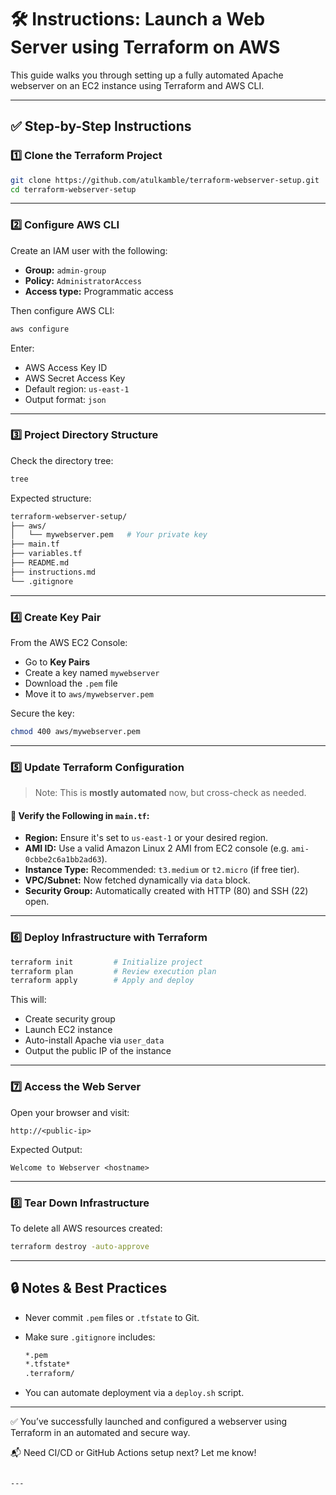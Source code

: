 # 🛠️ Instructions: Launch a Web Server using Terraform on AWS

This guide walks you through setting up a fully automated Apache webserver on an EC2 instance using Terraform and AWS CLI.

---

## ✅ Step-by-Step Instructions

### 1️⃣ Clone the Terraform Project

```bash
git clone https://github.com/atulkamble/terraform-webserver-setup.git
cd terraform-webserver-setup
````

---

### 2️⃣ Configure AWS CLI

Create an IAM user with the following:

* **Group:** `admin-group`
* **Policy:** `AdministratorAccess`
* **Access type:** Programmatic access

Then configure AWS CLI:

```bash
aws configure
```

Enter:

* AWS Access Key ID
* AWS Secret Access Key
* Default region: `us-east-1`
* Output format: `json`

---

### 3️⃣ Project Directory Structure

Check the directory tree:

```bash
tree
```

Expected structure:

```bash
terraform-webserver-setup/
├── aws/
│   └── mywebserver.pem   # Your private key
├── main.tf
├── variables.tf
├── README.md
├── instructions.md
└── .gitignore
```

---

### 4️⃣ Create Key Pair

From the AWS EC2 Console:

* Go to **Key Pairs**
* Create a key named `mywebserver`
* Download the `.pem` file
* Move it to `aws/mywebserver.pem`

Secure the key:

```bash
chmod 400 aws/mywebserver.pem
```

---

### 5️⃣ Update Terraform Configuration

> Note: This is **mostly automated** now, but cross-check as needed.

#### 🔁 Verify the Following in `main.tf`:

* **Region:** Ensure it's set to `us-east-1` or your desired region.
* **AMI ID:** Use a valid Amazon Linux 2 AMI from EC2 console (e.g. `ami-0cbbe2c6a1bb2ad63`).
* **Instance Type:** Recommended: `t3.medium` or `t2.micro` (if free tier).
* **VPC/Subnet:** Now fetched dynamically via `data` block.
* **Security Group:** Automatically created with HTTP (80) and SSH (22) open.

---

### 6️⃣ Deploy Infrastructure with Terraform

```bash
terraform init         # Initialize project
terraform plan         # Review execution plan
terraform apply        # Apply and deploy
```

This will:

* Create security group
* Launch EC2 instance
* Auto-install Apache via `user_data`
* Output the public IP of the instance

---

### 7️⃣ Access the Web Server

Open your browser and visit:

```
http://<public-ip>
```

Expected Output:

```
Welcome to Webserver <hostname>
```

---

### 8️⃣ Tear Down Infrastructure

To delete all AWS resources created:

```bash
terraform destroy -auto-approve
```

---

## 🔒 Notes & Best Practices

* Never commit `.pem` files or `.tfstate` to Git.
* Make sure `.gitignore` includes:

  ```bash
  *.pem
  *.tfstate*
  .terraform/
  ```
* You can automate deployment via a `deploy.sh` script.

---

✅ You’ve successfully launched and configured a webserver using Terraform in an automated and secure way.

📬 Need CI/CD or GitHub Actions setup next? Let me know!

```

---

